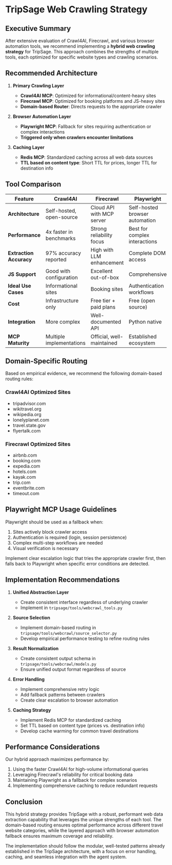 # TripSage Web Crawling Strategy

## Executive Summary

After extensive evaluation of Crawl4AI, Firecrawl, and various browser automation tools, we recommend implementing a **hybrid web crawling strategy** for TripSage. This approach combines the strengths of multiple tools, each optimized for specific website types and crawling scenarios.

## Recommended Architecture

1. **Primary Crawling Layer**
   - **Crawl4AI MCP**: Optimized for informational/content-heavy sites
   - **Firecrawl MCP**: Optimized for booking platforms and JS-heavy sites
   - **Domain-based Router**: Directs requests to the appropriate crawler

2. **Browser Automation Layer**
   - **Playwright MCP**: Fallback for sites requiring authentication or complex interactions
   - **Triggered only when crawlers encounter limitations**

3. **Caching Layer**
   - **Redis MCP**: Standardized caching across all web data sources
   - **TTL based on content type**: Short TTL for prices, longer TTL for destination info

## Tool Comparison

| Feature | Crawl4AI | Firecrawl | Playwright |
|---------|----------|-----------|------------|
| **Architecture** | Self-hosted, open-source | Cloud API with MCP server | Self-hosted browser automation |
| **Performance** | 4x faster in benchmarks | Strong reliability focus | Best for complex interactions |
| **Extraction Accuracy** | 97% accuracy reported | High with LLM enhancement | Complete DOM access |
| **JS Support** | Good with configuration | Excellent out-of-box | Comprehensive |
| **Ideal Use Cases** | Informational sites | Booking sites | Authentication workflows |
| **Cost** | Infrastructure only | Free tier + paid plans | Free (open source) |
| **Integration** | More complex | Well-documented API | Python native |
| **MCP Maturity** | Multiple implementations | Official, well-maintained | Established ecosystem |

## Domain-Specific Routing

Based on empirical evidence, we recommend the following domain-based routing rules:

### Crawl4AI Optimized Sites

- tripadvisor.com
- wikitravel.org  
- wikipedia.org
- lonelyplanet.com
- travel.state.gov
- flyertalk.com

### Firecrawl Optimized Sites

- airbnb.com
- booking.com
- expedia.com
- hotels.com
- kayak.com
- trip.com
- eventbrite.com
- timeout.com

## Playwright MCP Usage Guidelines

Playwright should be used as a fallback when:

1. Sites actively block crawler access
2. Authentication is required (login, session persistence)
3. Complex multi-step workflows are needed
4. Visual verification is necessary

Implement clear escalation logic that tries the appropriate crawler first, then falls back to Playwright when specific error conditions are detected.

## Implementation Recommendations

1. **Unified Abstraction Layer**
   - Create consistent interface regardless of underlying crawler
   - Implement in `tripsage/tools/webcrawl_tools.py`

2. **Source Selection**
   - Implement domain-based routing in `tripsage/tools/webcrawl/source_selector.py`
   - Develop empirical performance testing to refine routing rules

3. **Result Normalization**
   - Create consistent output schema in `tripsage/tools/webcrawl/models.py`
   - Ensure unified output format regardless of source

4. **Error Handling**
   - Implement comprehensive retry logic
   - Add fallback patterns between crawlers
   - Create clear escalation to browser automation

5. **Caching Strategy**
   - Implement Redis MCP for standardized caching
   - Set TTL based on content type (prices vs. destination info)
   - Develop cache warming for common travel destinations

## Performance Considerations

Our hybrid approach maximizes performance by:

1. Using the faster Crawl4AI for high-volume informational queries
2. Leveraging Firecrawl's reliability for critical booking data
3. Maintaining Playwright as a fallback for complex scenarios
4. Implementing comprehensive caching to reduce redundant requests

## Conclusion

This hybrid strategy provides TripSage with a robust, performant web data extraction capability that leverages the unique strengths of each tool. The domain-based routing ensures optimal performance across different travel website categories, while the layered approach with browser automation fallback ensures maximum coverage and reliability.

The implementation should follow the modular, well-tested patterns already established in the TripSage architecture, with a focus on error handling, caching, and seamless integration with the agent system.
